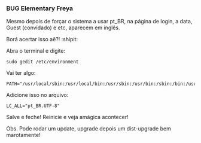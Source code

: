### BUG Elementary Freya

Mesmo depois de forçar o sistema a usar pt_BR, na página de login, a data, Guest (convidado) e etc, aparecem em inglês.

Borá acertar isso aê?! :shipit:

Abra o terminal e digite:
```
sudo gedit /etc/environment
```

Vai ter algo:
```
PATH="/usr/local/sbin:/usr/local/bin:/usr/sbin:/usr/bin:/sbin:/bin:/usr/games:/usr/local/games"
```

Adicione isso no arquivo:
```
LC_ALL="pt_BR.UTF-8"
```

Salve e feche! Reinicie e veja amágica acontecer!

Obs. Pode rodar um update, upgrade depois um dist-upgrade bem marotamente!
